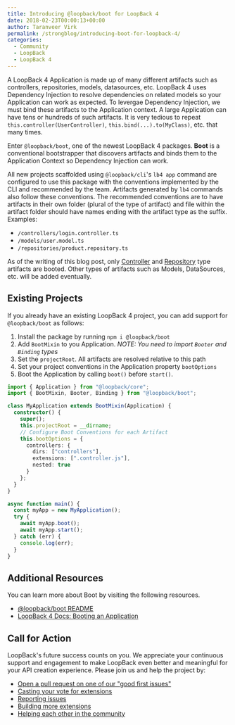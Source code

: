 ```yaml
---
title: Introducing @loopback/boot for LoopBack 4
date: 2018-02-23T00:00:13+00:00
author: Taranveer Virk
permalink: /strongblog/introducing-boot-for-loopback-4/
categories:
  - Community
  - LoopBack
  - LoopBack 4
---
```


A LoopBack 4 Application is made up of many different artifacts such as controllers,
repositories, models, datasources, etc. LoopBack 4 uses Dependency Injection to
resolve dependencies on related models so your Application can work as expected.
To levergae Dependency Injection, we must bind these artifacts to the Application context.
A large Application can have tens or hundreds of such artifacts. It is very tedious to repeat
`this.controller(UserController)`, `this.bind(...).to(MyClass)`, etc. that many times.

Enter `@loopback/boot`, one of the newest LoopBack 4 packages. **Boot** is a
conventional bootstrapper that discovers artifacts and binds them to the Application
Context so Dependency Injection can work.

<!-- more -->

All new projects scaffolded using `@loopback/cli`'s `lb4 app` command are
configured to use this package with the conventions implemented by the CLI and
recommended by the team. Artifacts generated by `lb4` commands also follow these
conventions. The recommended conventions are to have artifacts in their own
folder (plural of the type of artifact) and file within the artifact folder should have
names ending with the artifact type as the suffix. Examples:

* `/controllers/login.controller.ts`
* `/models/user.model.ts`
* `/repositories/product.repository.ts`

As of the writing of this blog post, only [Controller](http://loopback.io/doc/en/lb4/Controllers.html) and [Repository](http://loopback.io/doc/en/lb4/Repositories.html) type
artifacts are booted. Other types of artifacts such as Models, DataSources, etc. will
be added eventually.

## Existing Projects

If you already have an existing LoopBack 4 project, you can add support for `@loopback/boot`
as follows:

1. Install the package by running `npm i @loopback/boot`
2. Add `BootMixin` to you Application. _NOTE: You need to import `Booter` and `Binding` types_
3. Set the `projectRoot`. All artifacts are resolved relative to this path
4. Set your project conventions in the Application property `bootOptions`
5. Boot the Application by calling `boot()` before `start()`.

```ts
import { Application } from "@loopback/core";
import { BootMixin, Booter, Binding } from "@loopback/boot";

class MyApplication extends BootMixin(Application) {
  constructor() {
    super();
    this.projectRoot = __dirname;
    // Configure Boot Conventions for each Artifact
    this.bootOptions = {
      controllers: {
        dirs: ["controllers"],
        extensions: [".controller.js"],
        nested: true
      }
    };
  }
}

async function main() {
  const myApp = new MyApplication();
  try {
    await myApp.boot();
    await myApp.start();
  } catch (err) {
    console.log(err);
  }
}
```

## Additional Resources

You can learn more about Boot by visiting the following resources.

* [@loopback/boot README](https://github.com/strongloop/loopback-next/blob/master/packages/boot/README.md)
* [LoopBack 4 Docs: Booting an Application](http://loopback.io/doc/en/lb4/Booting-an-Application.html)

## Call for Action

LoopBack's future success counts on you. We appreciate your continuous support and engagement to make LoopBack even better and meaningful for your API creation experience. Please join us and help the project by:

* [Open a pull request on one of our "good first issues"](https://github.com/strongloop/loopback-next/labels/good%20first%20issue)
* [Casting your vote for extensions](https://github.com/strongloop/loopback-next/issues/512)
* [Reporting issues](https://github.com/strongloop/loopback-next/issues)
* [Building more extensions](https://github.com/strongloop/loopback-next/issues/647)
* [Helping each other in the community](https://groups.google.com/forum/#!forum/loopbackjs)
